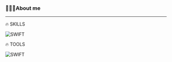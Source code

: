 ### 🙋🏾‍♂️About me

-----

🔥 SKILLS

<img alt="SWIFT" src ="https://img.shields.io/badge/Swift-F05138.svg?&style=for-the-badge&logo=Swift&logoColor=white"/>

🔥 TOOLS

<img alt="SWIFT" src ="https://img.shields.io/badge/Xcode-#147EFB.svg?&style=for-the-badge&logo=Xcode&logoColor=white"/>

<!--
**JeonHyunwoo1/JeonHyunwoo1** is a ✨ _special_ ✨ repository because its `README.md` (this file) appears on your GitHub profile.

Here are some ideas to get you started:

- 🔭 I’m currently working on ...
- 🌱 I’m currently learning ...
- 👯 I’m looking to collaborate on ...
- 🤔 I’m looking for help with ...
- 💬 Ask me about ...
- 📫 How to reach me: ...
- 😄 Pronouns: ...
- ⚡ Fun fact: ...
-->



